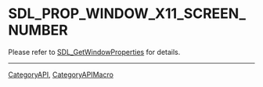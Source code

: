 # SDL_PROP_WINDOW_X11_SCREEN_NUMBER

Please refer to [SDL_GetWindowProperties](SDL_GetWindowProperties) for details.

----
[CategoryAPI](CategoryAPI), [CategoryAPIMacro](CategoryAPIMacro)

